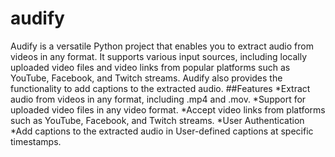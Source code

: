 # audify
Audify is a versatile Python project that enables you to extract audio from videos in any format. It supports various input sources, including locally uploaded video files and video links from popular platforms such as YouTube, Facebook, and Twitch streams. Audify also provides the functionality to add captions to the extracted audio.
##Features 
*Extract audio from videos in any format, including .mp4 and .mov.
*Support for uploaded video files in any video format.
*Accept video links from platforms such as YouTube, Facebook, and Twitch streams.
*User Authentication
*Add captions to the extracted audio in User-defined captions at specific timestamps.
